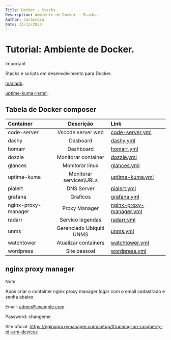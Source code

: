 ```yaml
---
Title: Docker - Stacks
Description: Ambiente de Docker - Stacks.
Author: Carascoza
Date: 15/12/2023
---
```


# Tutorial: Ambiente de Docker.

>[!IMPORTANT]
>Stacks e scripts em desenvolvimento para Docker.

[mariadb](./Docker/mariadb.md).

[uptime-kuma-install](./Docker/uptime-kuma-install.md).

## Tabela de Docker composer

| Container           | Descrição                | Link                                                          |
|:-----------         |    :---------:           |:----                                                          |
| code-server         | Vscode server web        |[ code-server.yml](./composer/code-server.yml)                 |
| dashy               | Dasboard                 |[ dashy.yml](./composer/dashy.yml)                             |
| homarr              | Dashboard                |[ homarr.yml](./composer/homarr.yml)                           |
| dozzle              | Monitorar container      |[ dozzle.yml](./composer/dozzle.yml)                           |
| glances             | Monitorar linux          |[ glances.yml](./composer/glances.yml)                         |
| uptime-kuma         | Monitorar services\URLs  |[ uptime-kuma.yml](./composer/uptime-kuma.yml)                 |
| pialert             | DNS Server               |[ pialert.yml](./composer/pialert.yml)                         |
| grafana             | Graficos                 |[ grafana.yml](./composer/grafana.yml)                         |
| nginx-proxy-manager | Proxy Manager            |[ nginx-proxy-manager.yml](./composer/nginx-proxy-manager.yml) |
| radarr              | Servico legendas         |[ radarr.yml](./composer/radarr.yml)                           |
| unms                | Gerenciado Ubiquiti UNMS |[ unms.yml](./composer/unms.yml)                               |
| watchtower          | Atualizar containers     |[ watchtower.yml](./composer/watchtower.yml)                   |
| wordpress           | Site pessoal             |[ wordpress.yml](./composer/wordpress.yml)                     |

## nginx proxy manager

>[!NOTE]
> Apos criar o container nginx proxy manager logar com o email cadastrado e senha abaixo.

Email:    admin@example.com

Password: changeme

Site oficial: https://nginxproxymanager.com/setup/#running-on-raspberry-pi-arm-devices

